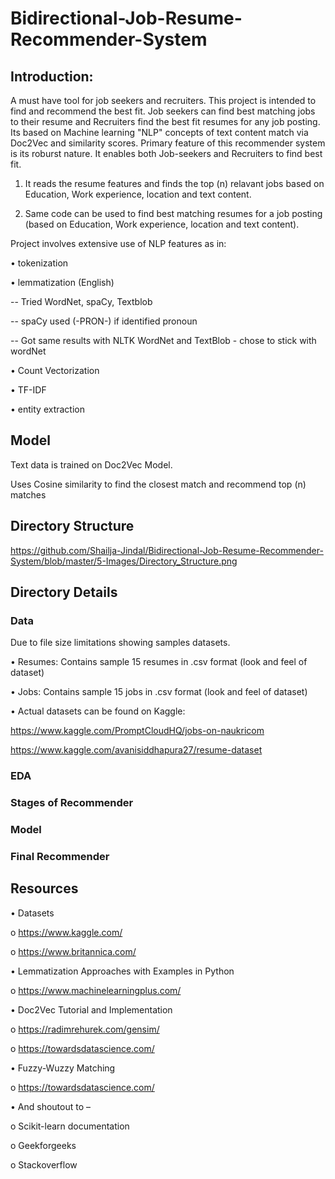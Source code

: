# Bidirectional-Job-Resume-Recommender-System
## Introduction:
A must have tool for job seekers and recruiters. This project is intended to find and recommend the best fit. Job seekers can find best matching jobs to their resume and Recruiters find the best fit resumes for any job posting. Its based on Machine learning "NLP" concepts of text content match via Doc2Vec and similarity scores.
Primary feature of this recommender system is its roburst nature. It enables both Job-seekers and Recruiters to find best fit.
1.	It reads the resume features and finds the top (n) relavant jobs based on Education, Work experience, location and text content.

2.	Same code can be used to find best matching resumes for a job posting (based on Education, Work experience, location and text content).

Project involves extensive use of NLP features as in:

•	tokenization

•	lemmatization (English) 

-- Tried WordNet, spaCy, Textblob 

-- spaCy used (-PRON-) if identified pronoun 

-- Got same results with NLTK WordNet and TextBlob - chose to stick with wordNet

•	Count Vectorization

•	TF-IDF

•	entity extraction


## Model
Text data is trained on Doc2Vec Model.

Uses Cosine similarity to find the closest match and recommend top (n) matches

## Directory Structure 
https://github.com/Shailja-Jindal/Bidirectional-Job-Resume-Recommender-System/blob/master/5-Images/Directory_Structure.png

## Directory Details
### Data  
Due to file size limitations showing samples datasets.

•	Resumes: Contains sample 15 resumes in .csv format (look and feel of dataset)

•	Jobs: Contains sample 15 jobs in .csv format (look and feel of dataset)

•	Actual datasets can be found on Kaggle:

https://www.kaggle.com/PromptCloudHQ/jobs-on-naukricom

https://www.kaggle.com/avanisiddhapura27/resume-dataset

### EDA

### Stages of Recommender 

### Model 

### Final Recommender

## Resources
•	Datasets

o	https://www.kaggle.com/

o	https://www.britannica.com/

•	Lemmatization Approaches with Examples in Python

o	https://www.machinelearningplus.com/

•	Doc2Vec Tutorial and Implementation

o	https://radimrehurek.com/gensim/

o	https://towardsdatascience.com/

•	Fuzzy-Wuzzy Matching

o	https://towardsdatascience.com/

•	And shoutout to –

o	Scikit-learn documentation

o	Geekforgeeks 

o	Stackoverflow 
